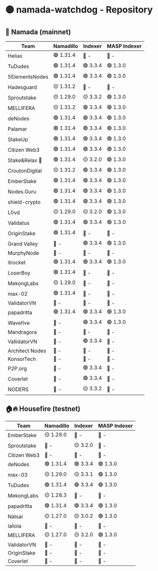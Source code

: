 # 🟡 namada-watchdog - Repository

## 🚀 Namada (mainnet)

| Team | Namadillo | Indexer | MASP Indexer |
|-|-|-|-|
| Heliax | 🟢 1.31.4 | 🔴 - | 🔴 - |
| TuDudes | 🟢 1.31.4 | 🟢 3.3.4 | 🟢 1.3.0 |
| 5ElementsNodes | 🟢 1.31.4 | 🟢 3.3.4 | 🟢 1.3.0 |
| Hadesguard | 🟡 1.31.2 | 🔴 - | 🔴 - |
| Sproutstake | 🟡 1.29.0 | 🟡 3.3.2 | 🟢 1.3.0 |
| MELLIFERA | 🟡 1.31.2 | 🟢 3.3.4 | 🟢 1.3.0 |
| deNodes | 🟢 1.31.4 | 🟢 3.3.4 | 🟢 1.3.0 |
| Palamar | 🟢 1.31.4 | 🟢 3.3.4 | 🟢 1.3.0 |
| StakeUp | 🟢 1.31.4 | 🟢 3.3.4 | 🟢 1.3.0 |
| Citizen Web3 | 🟢 1.31.4 | 🟢 3.3.4 | 🟢 1.3.0 |
| Stake&Relax 🦥 | 🟢 1.31.4 | 🟡 3.2.0 | 🟢 1.3.0 |
| CroutonDigital | 🟡 1.31.2 | 🟢 3.3.4 | 🟢 1.3.0 |
| EmberStake | 🟢 1.31.4 | 🟢 3.3.4 | 🟢 1.3.0 |
| Nodes.Guru | 🟢 1.31.4 | 🟢 3.3.4 | 🟢 1.3.0 |
| shield-crypto | 🟢 1.31.4 | 🟢 3.3.4 | 🟢 1.3.0 |
| L0vd | 🟡 1.29.0 | 🟡 3.2.0 | 🟢 1.3.0 |
| Validatus | 🟢 1.31.4 | 🟢 3.3.4 | 🟢 1.3.0 |
| OriginStake | 🟢 1.31.4 | 🔴 - | 🔴 - |
| Grand Valley | 🔴 - | 🟢 3.3.4 | 🟢 1.3.0 |
| MurphyNode | 🔴 - | 🔴 - | 🔴 - |
| itrocket | 🟢 1.31.4 | 🟢 3.3.4 | 🟢 1.3.0 |
| LoserBoy | 🟢 1.31.4 | 🔴 - | 🔴 - |
| MekongLabs | 🟡 1.29.0 | 🔴 - | 🔴 - |
| max-02 | 🟢 1.31.4 | 🔴 - | 🔴 - |
| ValidatorVN | 🔴 - | 🔴 - | 🔴 - |
| papadritta | 🟢 1.31.4 | 🟢 3.3.4 | 🟢 1.3.0 |
| Wavefive | 🔴 - | 🟢 3.3.4 | 🟢 1.3.0 |
| Mandragora | 🔴 - | 🔴 - | 🔴 - |
| VallidatorVN | 🔴 - | 🟢 3.3.4 | 🔴 - |
| Architect Nodes | 🔴 - | 🔴 - | 🔴 - |
| KonsorTech | 🔴 - | 🔴 - | 🔴 - |
| P2P.org | 🔴 - | 🟢 3.3.4 | 🔴 - |
| Coverlet | 🔴 - | 🟢 3.3.4 | 🔴 - |
| NODERS | 🔴 - | 🟡 3.3.2 | 🔴 - |

## 🏠🔥 Housefire (testnet)

| Team | Namadillo | Indexer | MASP Indexer |
|-|-|-|-|
| EmberStake | 🟡 1.28.0 | 🔴 - | 🔴 - |
| Sproutstake | 🔴 - | 🟡 3.2.0 | 🔴 - |
| Citizen Web3 | 🔴 - | 🔴 - | 🔴 - |
| deNodes | 🟢 1.31.4 | 🟢 3.3.4 | 🟢 1.3.0 |
| max-03 | 🟡 1.29.0 | 🟡 3.3.1 | 🟢 1.3.0 |
| TuDudes | 🟢 1.31.4 | 🟢 3.3.4 | 🟢 1.3.0 |
| MekongLabs | 🟡 1.28.3 | 🔴 - | 🔴 - |
| papadritta | 🟢 1.31.4 | 🟢 3.3.4 | 🟢 1.3.0 |
| Natsai | 🟡 1.27.0 | 🟡 3.0.2 | 🟢 1.3.0 |
| laliola | 🔴 - | 🔴 - | 🔴 - |
| MELLIFERA | 🟡 1.27.0 | 🟡 3.2.0 | 🟢 1.3.0 |
| ValidatorVN | 🔴 - | 🔴 - | 🔴 - |
| OriginStake | 🔴 - | 🔴 - | 🔴 - |
| Coverlet | 🔴 - | 🔴 - | 🔴 - |

